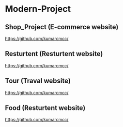 # Modern-Project

## Shop_Project (E-commerce website)

https://github.com/kumarcmcc/

## Resturtent (Resturtent website)

https://github.com/kumarcmcc/

## Tour (Traval website)

https://github.com/kumarcmcc/

## Food (Resturtent website)

https://github.com/kumarcmcc/
